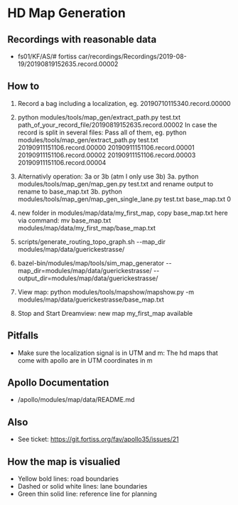 # HD Map Generation

## Recordings with reasonable data
* fs01/KF/AS/# fortiss car/recordings/Recordings/2019-08-19/20190819152635.record.00002


## How to
1. Record a bag including a localization, eg. 20190710115340.record.00000
2. python modules/tools/map_gen/extract_path.py test.txt path_of_your_record_file/20190819152635.record.00002
   In case the record is split in several files: Pass all of them, eg. python modules/tools/map_gen/extract_path.py test.txt 20190911151106.record.00000 20190911151106.record.00001 20190911151106.record.00002 20190911151106.record.00003 20190911151106.record.00004
3. Alternativly operation: 3a or 3b (atm I only use 3b)
3a. python modules/tools/map_gen/map_gen.py test.txt and rename output to rename to base_map.txt
3b. python modules/tools/map_gen/map_gen_single_lane.py test.txt base_map.txt 0
4. new folder in modules/map/data/my_first_map, copy base_map.txt here via command: mv base_map.txt modules/map/data/my_first_map/base_map.txt
5. scripts/generate_routing_topo_graph.sh --map_dir modules/map/data/guerickestrasse/
6. bazel-bin/modules/map/tools/sim_map_generator --map_dir=modules/map/data/guerickestrasse/ --output_dir=modules/map/data/guerickestrasse/

7. View map: python modules/tools/mapshow/mapshow.py -m modules/map/data/guerickestrasse/base_map.txt
8.  Stop and Start Dreamview: new map my_first_map available

## Pitfalls
* Make sure the localization signal is in UTM and m: The hd maps that come with apollo are in UTM coordinates in m

## Apollo Documentation
* /apollo/modules/map/data/README.md

## Also
* See ticket: https://git.fortiss.org/fav/apollo35/issues/21

## How the map is visualied
* Yellow bold lines: road boundaries
* Dashed or solid white lines: lane boundaries
* Green thin solid line: reference line for planning
